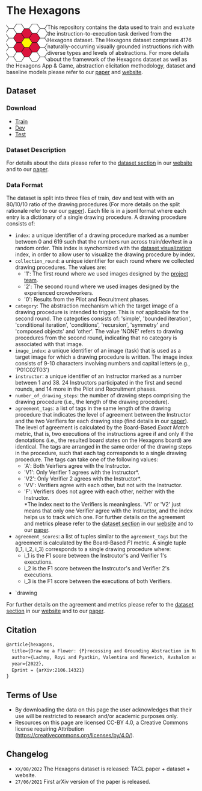 # The Hexagons

<img align="left" src="media/flower_favicon_full.PNG" height="100"></img>
This repository contains the data used to train and evaluate the instruction-to-execution task derived from the Hexagons dataset.
The Hexagons dataset comprises 4176 naturally-occurring visually grounded instructions rich with diverse types and levels of abstractions.
For more details about the framework of the Hexagons dataset as well as the Hexagons App & Game, 
abstraction elicitation methodology, dataset and baseline models please refer to our
[paper](https://edtechr.github.io/hexagonsDemo/#paper)
and [website](https://edtechr.github.io/hexagonsDemo/). 

## Dataset

### Download
* [Train](https://github.com/edtechr/hexagonsDemo/tree/main/data/train.jsonl.gz)
* [Dev](https://github.com/edtechr/hexagonsDemo/tree/main/data/dev.jsonl.gz)
* [Test](https://github.com/edtechr/hexagonsDemo/tree/main/data/test.jsonl.gz)


### Dataset Description

For details about the data please refer to the [dataset section](https://edtechr.github.io/hexagonsDemo/dataset/)
in our [website](https://edtechr.github.io/hexagonsDemo/) and to our [paper](https://edtechr.github.io/hexagonsDemo/#paper).

### Data Format

The dataset is split into three files of train, dev and test with with an 80/10/10 ratio of the
drawing procedures (For more details on the split rationale refer to our our [paper](https://edtechr.github.io/hexagonsDemo/#paper)). 
Each file is in a jsonl format where each entry is a dictionary of a single drawing procedure. 
A drawing procedure consists of: 

* `index`: a unique identifier of a drawing procedure marked as a number between 0 and 619 such that the numbers run across train/dev/test in a random order. 
This index is synchornized with the [dataset visualization](https://edtechr.github.io/hexagonsDemo/visual/) index, in order to allow user to visualize the drawing procedure by index.
* `collection_round`: a unique identifier for each round where we collected drawing procedures. The values are:  
     - '1': The first round where we used images designed by the  [project team](https://edtechr.github.io/hexagonsDemo/#team).
     - '2': The second round where we used images designed by the experienced crowdworkers. 
     - '0': Results from the Pilot and Recruitment phases. 
* `category`: The abstraction mechanism which the target image of a drawing procedure is intended to trigger. This is _not_ applicable for the second round. 
    The categoties consists of: 'simple', 'bounded iteration', 'conditional iteration', 'conditions', 'recursion', 'symmetry' and 'composed objects' and 'other'. 
    The value 'NONE' refers to drawing procedures from the second round, indicating that no category is associated with that image.
* `image_index`: a unique identifier of an image (task) that is used as a target image for which a drawing procedure is written. The image index consists of 9-10 characters involving numbers and capital letters (e.g., 'P01C02T03') 
* `instructor`: a unique identifier of an Instructor marked as a number between 1 and 38. 24 Instructors participated in the first and secnd rounds, and 14 more in the Pilot and Recruitment phases.
* `number_of_drawing_steps`: the number of drawing steps comprising the drawing procedure (i.e., the length of the drawing procedure).
* `agreement_tags`: a list of tags in the same length of the drawing procedure that indicates 
the level of agreement between the Instructor and the two Verifiers for each drawing step (find details in our [paper](https://edtechr.github.io/hexagonsDemo/#paper)).
The level of agreement is calculated by the Board-Based _Exact Match_ metric, that is, two executions of the instructions agree if and only if the denotations (i.e., the resulted board states on the Hexagons board) are identical. 
The tags are arranged in the same order of the drawing steps in the procedure, such that
each tag corresponds to a single drawing procedure. The tags can take one of the following values:  
    - 'A': Both Veirfiers agree with the Instructor. 
    - 'V1': Only Verifier 1 agrees with the Instructor*. 
    - 'V2': Only Verifier 2 agrees with the Instructor*.
    - 'VV': Verifiers agree with each other, but not with the Instructor. 
    - 'F':  Verifiers does not agree with each other, neither with the Instructor.   
    *The index next to the Verifiers is meaningless. 'V1' or 'V2' just means that only one Verifier agree with the Instructor,
    and the index helps us to track which one. 
For further details on the agreement and metrics please refer to the [dataset section](https://edtechr.github.io/hexagonsDemo/dataset/)
in our [website](https://edtechr.github.io/hexagonsDemo/) and to our [paper](https://edtechr.github.io/hexagonsDemo/#paper). 
* `agreement_scores`:  a list of tuples similar to the `agreement_tags` but the agreement is calculated 
by the Board-Based _F1_ metric. A single tuple (i_1, i_2, i_3) corresponds to a single drawing procedure where:
    - i_1 is the F1 score between the Instrcutor's and Verifier 1's executions.
    - i_2 is the F1 score between the Instrcutor's and Verifier 2's executions.
    - i_3 is the F1 score between the executions of both Verifiers.
 - `drawing   

For further details on the agreement and metrics please refer to the [dataset section](https://edtechr.github.io/hexagonsDemo/dataset/)
in our [website](https://edtechr.github.io/hexagonsDemo/) and to our [paper](https://edtechr.github.io/hexagonsDemo/#paper). 

   
     
## Citation
```markdown
@article{hexagons,
  title={Draw me a Flower: {P}rocessing and Grounding Abstraction in Natural Language},
  author={Lachmy, Royi and Pyatkin, Valentina and Manevich, Avshalom and Tsarfaty, Reut},  
  year={2022},
  Eprint = {arXiv:2106.14321}  
}

```

## Terms of Use
- By downloading the data on this page the user acknowledges that their use will be restricted to research and/or academic purposes only.
- Resources on this page are licensed CC-BY 4.0, a Creative Commons license requiring Attribution (https://creativecommons.org/licenses/by/4.0/).


## Changelog
- `XX/08/2022` The Hexagons dataset is released:  TACL paper + dataset + website.
- `27/06/2021` First arXiv version of the paper is released.

 


